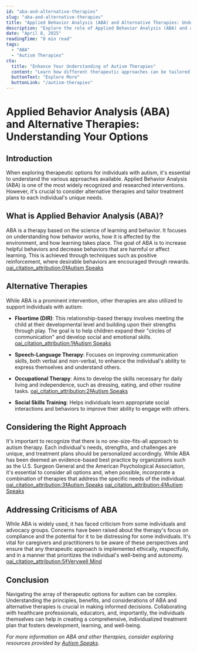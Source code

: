 ```yaml
---
id: "aba-and-alternative-therapies"
slug: "aba-and-alternative-therapies"
title: "Applied Behavior Analysis (ABA) and Alternative Therapies: Understanding Your Options"
description: "Explore the role of Applied Behavior Analysis (ABA) and alternative therapies in supporting individuals with autism, including their benefits, criticisms, and the importance of personalized treatment plans."
date: "April 8, 2025"
readingTime: "8 min read"
tags:
  - "ABA"
  - "Autism Therapies"
cta:
  title: "Enhance Your Understanding of Autism Therapies"
  content: "Learn how different therapeutic approaches can be tailored to meet the unique needs of individuals with autism."
  buttonText: "Explore More"
  buttonLink: "/autism-therapies"
---
```


# Applied Behavior Analysis (ABA) and Alternative Therapies: Understanding Your Options

## Introduction

When exploring therapeutic options for individuals with autism, it's essential to understand the various approaches available. Applied Behavior Analysis (ABA) is one of the most widely recognized and researched interventions. However, it's crucial to consider alternative therapies and tailor treatment plans to each individual's unique needs.

## What is Applied Behavior Analysis (ABA)?

ABA is a therapy based on the science of learning and behavior. It focuses on understanding how behavior works, how it is affected by the environment, and how learning takes place. The goal of ABA is to increase helpful behaviors and decrease behaviors that are harmful or affect learning. This is achieved through techniques such as positive reinforcement, where desirable behaviors are encouraged through rewards. [oai_citation_attribution:0‡Autism Speaks](https://www.autismspeaks.org/applied-behavior-analysis?utm_source=chatgpt.com)

## Alternative Therapies

While ABA is a prominent intervention, other therapies are also utilized to support individuals with autism:

- **Floortime (DIR)**: This relationship-based therapy involves meeting the child at their developmental level and building upon their strengths through play. The goal is to help children expand their "circles of communication" and develop social and emotional skills. [oai_citation_attribution:1‡Autism Speaks](https://www.autismspeaks.org/dir-floortime?utm_source=chatgpt.com)

- **Speech-Language Therapy**: Focuses on improving communication skills, both verbal and non-verbal, to enhance the individual's ability to express themselves and understand others.

- **Occupational Therapy**: Aims to develop the skills necessary for daily living and independence, such as dressing, eating, and other routine tasks. [oai_citation_attribution:2‡Autism Speaks](https://www.autismspeaks.org/dir-floortime?utm_source=chatgpt.com)

- **Social Skills Training**: Helps individuals learn appropriate social interactions and behaviors to improve their ability to engage with others.

## Considering the Right Approach

It's important to recognize that there is no one-size-fits-all approach to autism therapy. Each individual's needs, strengths, and challenges are unique, and treatment plans should be personalized accordingly. While ABA has been deemed an evidence-based best practice by organizations such as the U.S. Surgeon General and the American Psychological Association, it's essential to consider all options and, when possible, incorporate a combination of therapies that address the specific needs of the individual. [oai_citation_attribution:3‡Autism Speaks](https://www.autismspeaks.org/aba-and-other-therapies?utm_source=chatgpt.com) [oai_citation_attribution:4‡Autism Speaks](https://www.autismspeaks.org/applied-behavior-analysis?utm_source=chatgpt.com)

## Addressing Criticisms of ABA

While ABA is widely used, it has faced criticism from some individuals and advocacy groups. Concerns have been raised about the therapy's focus on compliance and the potential for it to be distressing for some individuals. It's vital for caregivers and practitioners to be aware of these perspectives and ensure that any therapeutic approach is implemented ethically, respectfully, and in a manner that prioritizes the individual's well-being and autonomy. [oai_citation_attribution:5‡Verywell Mind](https://www.verywellmind.com/what-is-an-aba-design-2794809?utm_source=chatgpt.com)

## Conclusion

Navigating the array of therapeutic options for autism can be complex. Understanding the principles, benefits, and considerations of ABA and alternative therapies is crucial in making informed decisions. Collaborating with healthcare professionals, educators, and, importantly, the individuals themselves can help in creating a comprehensive, individualized treatment plan that fosters development, learning, and well-being.

_For more information on ABA and other therapies, consider exploring resources provided by [Autism Speaks](https://www.autismspeaks.org/aba-and-other-therapies)._
